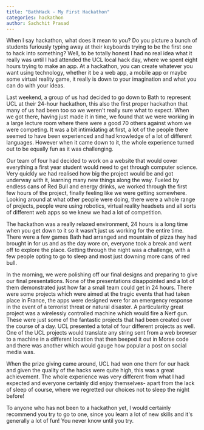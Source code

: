 ```yaml
---
title: "BathHack - My First Hackathon"
categories: hackathon
author: Sachchit Prasad
---
```


When I say hackathon, what does it mean to you? Do you picture a bunch of students furiously typing away at their keyboards trying to be the first one to hack into something? Well, to be totally honest I had no real idea what it really was until I had attended the UCL local hack day, where we spent eight hours trying to make an app. At a hackathon, you can create whatever you want using technology, whether it be a web app, a mobile app or maybe some virtual reality game, it really is down to your imagination and what you can do with your ideas.

Last weekend, a group of us had decided to go down to Bath to represent UCL at their 24-hour hackathon, this also the first proper hackathon that many of us had been too so we weren't really sure what to expect. When we got there, having just made it in time, we found that we were working in a large lecture room where there were a good 70 others against whom we were competing. It was a bit intimidating at first, a lot of the people there seemed to have been experienced and had knowledge of a lot of different languages. However when it came down to it, the whole experience turned out to be equally fun as it was challenging.

Our team of four had decided to work on a website that would cover everything a first year student would need to get through computer science. Very quickly we had realised how big the project would be and got underway with it, learning many new things along the way. Fueled by endless cans of Red Bull and energy drinks, we worked through the first few hours of the project, finally feeling like we were getting somewhere. Looking around at what other people were doing, there were a whole range of projects, people were using robotics, virtual reality headsets and all sorts of different web apps so we knew we had a lot of competition.

The hackathon was a really relaxed environment, 24 hours is a long time when you get down to it so it wasn't just us working for the entire time. There were a few games Bath had arranged and mountain of pizza they had brought in for us and as the day wore on, everyone took a break and went off to explore the place. Getting through the night was a challenge, with a few people opting to go to sleep and most just downing more cans of red bull.

In the morning, we were polishing off our final designs and preparing to give our final presentations. None of the presentations disappointed and a lot of them demonstrated just how far a small team could get in 24 hours. There were some projects which were aimed at the tragic events that had taken place in France, the apps were designed were for an emergency response in the event of a terrorist threat or natural disaster. A particularity great project was  a wirelessly controlled machine which would fire a Nerf gun. These were just some of the fantastic projects that had been created over the course of a day. UCL presented a total of four different projects as well. One of the UCL projects would translate any string sent from a web browser to a machine in a different location that then beeped it out in Morse code and there was another which would gauge how popular a post on social media was.

When the prize giving came around, UCL had won one them for our hack and given the quality of the hacks were quite high, this was a great achievement. The whole experience was very different from what I had expected and everyone certainly did enjoy themselves- apart from the lack of sleep of course, where we regretted our choices not to sleep the night before!

To anyone who has not been to a hackathon yet, I would certainly recommend you try to go to one, since you learn a lot of new skills and it's generally a lot of fun! You never know until you try.
